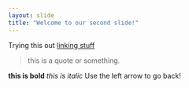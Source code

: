 ```yaml
---
layout: slide
title: "Welcome to our second slide!"
---
```

Trying this out [linking stuff](http:/www.google.com)
> this is a quote or something.

**this is bold**
*this is italic* 
Use the left arrow to go back!
